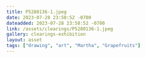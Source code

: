 ```yaml
---
title: P5280136-1.jpeg
date: 2023-07-28 23:58:52 -0700
dateadded: 2023-07-28 23:58:52 -0700
link: /assets/clearings/P5280136-1.jpeg
gallery: clearings-exhibition
layout: asset
tags: ["drawing", "art", "Martha", "Grapefruits"]
--- 
```

